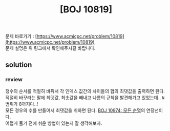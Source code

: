 ﻿---
toc: true
title:  "[BOJ 10819]"
last_modified_at:   2020-08-26
excerpt: "차이를 최대로"
categories: PS2020
image: "/images/10819.png"
sitemap :
  changefreq : weekly
  priority : 1.0
---

문제 바로가기 : [https://www.acmicpc.net/problem/10819](https://www.acmicpc.net/problem/10819)<br>
문제 설명은 위 링크에서 확인해주시길 바랍니다.
<br>
## solution
<script src="https://gist.github.com/yooniversal/089633ffdb7907f8ba8ad8a64ef261e3.js"></script>

### review
정수의 순서를 적절히 바꿔서 각 인덱스 값간의 차이들의 합의 최댓값을 출력하면 된다.<br>
적절히 바꾸라는 말에 최댓값, 최솟값을 빼내고 나름의 규칙을 발견해가고 있었는데.. `N` 범위가 8까지다..!<br>
모든 경우의 수를 만들어서 최댓값을 취하면 된다. [BOJ 10974: 모든 순열](https://yooniversal.github.io/blog/post99/)의 연장선이다.<br>
어렵게 풀기 전에 쉬운 방법이 있는지 잘 생각해보자.

<script src="https://utteranc.es/client.js"
        repo="yooniversal/blog-comments"
        issue-term="pathname"
        theme="github-light"
        crossorigin="anonymous"
        async>
</script>
